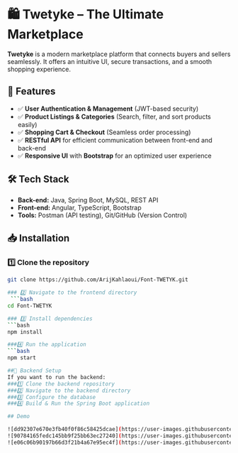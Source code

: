 # 🛍️ Twetyke – The Ultimate Marketplace  

**Twetyke** is a modern marketplace platform that connects buyers and sellers seamlessly. It offers an intuitive UI, secure transactions, and a smooth shopping experience.

## 🚀 Features  
- ✅ **User Authentication & Management** (JWT-based security)  
- ✅ **Product Listings & Categories** (Search, filter, and sort products easily)  
- ✅ **Shopping Cart & Checkout** (Seamless order processing)  
- ✅ **RESTful API** for efficient communication between front-end and back-end  
- ✅ **Responsive UI** with **Bootstrap** for an optimized user experience  

## 🛠 Tech Stack  
- **Back-end:** Java, Spring Boot, MySQL, REST API  
- **Front-end:** Angular, TypeScript, Bootstrap  
- **Tools:** Postman (API testing), Git/GitHub (Version Control)  

## 📥 Installation  

### 1️⃣ Clone the repository  
```bash
git clone https://github.com/ArijKahlaoui/Font-TWETYK.git

### 2️⃣ Navigate to the frontend directory
 ```bash
cd Font-TWETYK

### 3️⃣ Install dependencies
```bash
npm install

###4️⃣ Run the application
```bash
npm start

##🔧 Backend Setup
If you want to run the backend:
###1️⃣ Clone the backend repository
###2️⃣ Navigate to the backend directory
###3️⃣ Configure the database
###4️⃣ Build & Run the Spring Boot application

## Demo 

![dd92307e670e3fb40f0f86c58425dcae](https://user-images.githubusercontent.com/82058469/208112227-1b1ffb94-c919-4bdf-9341-55b270ca0099.png)
![90784165fedc145bb9f25bb63ec27240](https://user-images.githubusercontent.com/82058469/208112248-5649914c-eecd-40f2-8012-310d670de9f9.png)
![e06c06b90197b66d3f21b4a67e95ec4f](https://user-images.githubusercontent.com/82058469/208112433-ac01cc18-c00f-4ea2-b5f2-187a7cd41d72.png)

